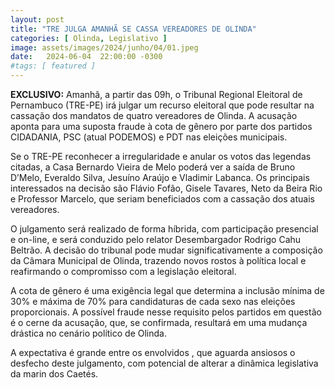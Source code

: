 ```yaml
---
layout: post
title: "TRE JULGA AMANHÃ SE CASSA VEREADORES DE OLINDA"
categories: [ Olinda, Legislativo ]
image: assets/images/2024/junho/04/01.jpeg
date:   2024-06-04  22:00:00 -0300
#tags: [ featured ]
---
```


**EXCLUSIVO:** Amanhã, a partir das 09h, o Tribunal Regional Eleitoral de Pernambuco (TRE-PE) irá julgar um recurso eleitoral que pode resultar na cassação dos mandatos de quatro vereadores de Olinda. A acusação aponta para uma suposta fraude à cota de gênero por parte dos partidos CIDADANIA, PSC (atual PODEMOS) e PDT nas eleições municipais.

Se o TRE-PE reconhecer a irregularidade e anular os votos das legendas citadas, a Casa Bernardo Vieira de Melo poderá ver a saída de Bruno D’Melo, Everaldo Silva, Jesuíno Araújo e Vladimir Labanca. Os principais interessados na decisão são Flávio Fofão, Gisele Tavares, Neto da Beira Rio e Professor Marcelo, que seriam beneficiados com a cassação dos atuais vereadores.

O julgamento será realizado de forma híbrida, com participação presencial e on-line, e será conduzido pelo relator Desembargador Rodrigo Cahu Beltrão. A decisão do tribunal pode mudar significativamente a composição da Câmara Municipal de Olinda, trazendo novos rostos à política local e reafirmando o compromisso com a legislação eleitoral.

A cota de gênero é uma exigência legal que determina a inclusão mínima de 30% e máxima de 70% para candidaturas de cada sexo nas eleições proporcionais. A possível fraude nesse requisito pelos partidos em questão é o cerne da acusação, que, se confirmada, resultará em uma mudança drástica no cenário político de Olinda.

A expectativa é grande entre os envolvidos , que aguarda ansiosos o desfecho deste julgamento, com potencial de alterar a dinâmica legislativa da marin dos Caetés.